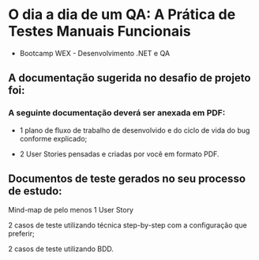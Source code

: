 # O dia a dia de um QA: A Prática de Testes Manuais Funcionais
- Bootcamp WEX - Desenvolvimento .NET e QA

## A documentação sugerida no desafio de projeto foi: 
### A seguinte documentação deverá ser anexada em PDF:

- 1 plano de fluxo de trabalho de desenvolvido e do ciclo de vida do bug conforme explicado;

- 2 User Stories pensadas e criadas por você em formato PDF.

## Documentos de teste gerados no seu processo de estudo:
Mind-map de pelo menos 1 User Story

2 casos de teste utilizando técnica step-by-step com a configuração que preferir;

2 casos de teste utilizando BDD.
